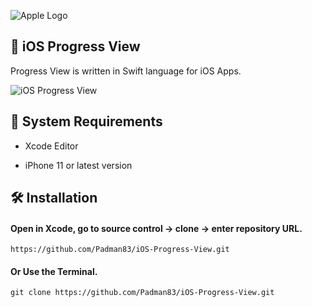 ![Apple Logo](https://user-images.githubusercontent.com/45048950/73131198-bca1e580-4041-11ea-8f8d-ebfd844f0e64.png)

## 📱 iOS Progress View

Progress View is written in Swift language for iOS Apps.

![iOS Progress View](https://user-images.githubusercontent.com/45048950/74955442-a0764600-543f-11ea-962c-14503683cf0b.gif)

## 🧰 System Requirements

* Xcode Editor

* iPhone 11 or latest version

## 🛠️ Installation

#### Open in Xcode, go to source control -> clone -> enter repository URL.

```
https://github.com/Padman83/iOS-Progress-View.git
```

#### Or Use the Terminal.

```
git clone https://github.com/Padman83/iOS-Progress-View.git
```


